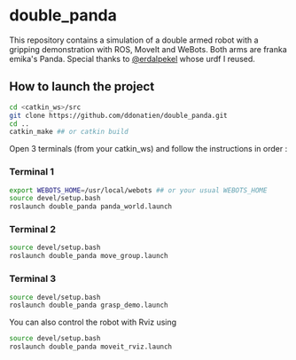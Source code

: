 # double_panda

This repository contains a simulation of a double armed robot with a gripping demonstration with ROS, MoveIt and WeBots. Both arms are franka emika's Panda.
Special thanks to [@erdalpekel](https://github.com/erdalpekel/panda_simulation) whose urdf I reused.

## How to launch the project

```bash
cd <catkin_ws>/src
git clone https://github.com/ddonatien/double_panda.git
cd ..
catkin_make ## or catkin build
```

Open 3 terminals (from your catkin_ws) and follow the instructions in order :

### Terminal 1
```bash
export WEBOTS_HOME=/usr/local/webots ## or your usual WEBOTS_HOME
source devel/setup.bash
roslaunch double_panda panda_world.launch
```

### Terminal 2
```bash
source devel/setup.bash
roslaunch double_panda move_group.launch
```

### Terminal 3
```bash
source devel/setup.bash
roslaunch double_panda grasp_demo.launch
```

You can also control the robot with Rviz using
```bash
source devel/setup.bash
roslaunch double_panda moveit_rviz.launch
```
